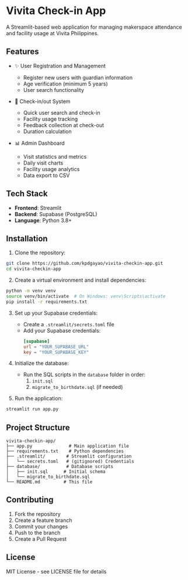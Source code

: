 # Vivita Check-in App

A Streamlit-based web application for managing makerspace attendance and facility usage at Vivita Philippines.

## Features

- ✨ User Registration and Management
  - Register new users with guardian information
  - Age verification (minimum 5 years)
  - User search functionality

- 📝 Check-in/out System
  - Quick user search and check-in
  - Facility usage tracking
  - Feedback collection at check-out
  - Duration calculation

- 📊 Admin Dashboard
  - Visit statistics and metrics
  - Daily visit charts
  - Facility usage analytics
  - Data export to CSV

## Tech Stack

- **Frontend**: Streamlit
- **Backend**: Supabase (PostgreSQL)
- **Language**: Python 3.8+

## Installation

1. Clone the repository:
```bash
git clone https://github.com/kpdgayao/vivita-checkin-app.git
cd vivita-checkin-app
```

2. Create a virtual environment and install dependencies:
```bash
python -m venv venv
source venv/bin/activate  # On Windows: venv\Scripts\activate
pip install -r requirements.txt
```

3. Set up your Supabase credentials:
   - Create a `.streamlit/secrets.toml` file
   - Add your Supabase credentials:
     ```toml
     [supabase]
     url = "YOUR_SUPABASE_URL"
     key = "YOUR_SUPABASE_KEY"
     ```

4. Initialize the database:
   - Run the SQL scripts in the `database` folder in order:
     1. `init.sql`
     2. `migrate_to_birthdate.sql` (if needed)

5. Run the application:
```bash
streamlit run app.py
```

## Project Structure

```
vivita-checkin-app/
├── app.py              # Main application file
├── requirements.txt    # Python dependencies
├── .streamlit/        # Streamlit configuration
│   └── secrets.toml   # (gitignored) Credentials
├── database/          # Database scripts
│   ├── init.sql      # Initial schema
│   └── migrate_to_birthdate.sql
└── README.md         # This file
```

## Contributing

1. Fork the repository
2. Create a feature branch
3. Commit your changes
4. Push to the branch
5. Create a Pull Request

## License

MIT License - see LICENSE file for details
